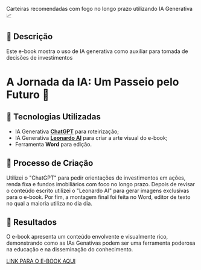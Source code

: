 Carteiras recomendadas com fogo no longo prazo utilizando IA Generativa📈

## 📒 Descrição
Este e-book mostra o uso de IA generativa como auxiliar para tomada de decisões de investimentos
# A Jornada da IA: Um Passeio pelo Futuro 🌌

## 🤖 Tecnologias Utilizadas
- IA Generativa **[ChatGPT](https://chat.openai.com)** para roteirização;
- IA Generativa **[Leonardo AI](https://leonardo.ai)** para criar a arte visual do e-book;
- Ferramenta **Word** para edição.

## 🧐 Processo de Criação
Utilizei o "ChatGPT" para pedir orientações de investimentos em ações, renda fixa e fundos imobiliários com foco no longo prazo. Depois de revisar o conteúdo escrito utilizei o "Leonardo AI" para gerar imagens exclusivas para o  e-book. 
Por fim, a montagem final foi feita no Word, editor de texto no qual a maioria utiliza no dia dia. 

## 🚀 Resultados
O e-book apresenta um conteúdo envolvente e visualmente rico, demonstrando como as IAs Genativas podem ser uma ferramenta poderosa na educação e na disseminação do conhecimento.

[LINK PARA O E-BOOK AQUI]()

